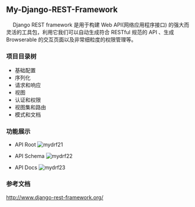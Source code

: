 ## My-Django-REST-Framework

&ensp;&ensp; Django REST framework 是用于构建 Web API(网络应用程序接口) 的强大而灵活的工具包，利用它我们可以自动生成符合 RESTful 规范的 API 、生成 Browserable 的交互页面以及非常细粒度的权限管理等。


### 项目目录树

 - 基础配置
 - 序列化
 - 请求和响应
 - 视图
 - 认证和权限
 - 视图集和路由
 - 模式和文档

### 功能展示

 - API Root
![mydrf21][22]


 - API Schema
![mydrf22][23]


 - API Docs
![mydrf23][24]




  [22]: http://p7kk8oo3f.bkt.clouddn.com/QQ20180829-225616@2x.png
  [23]: http://p7kk8oo3f.bkt.clouddn.com/QQ20180829-225918@2x.png
  [24]: http://p7kk8oo3f.bkt.clouddn.com/QQ20180829-230140@2x.png


### 参考文档
<a href="http://www.django-rest-framework.org/">http://www.django-rest-framework.org/</a>
